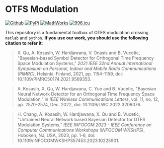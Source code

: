 # OTFS Modulation
[![Github](https://img.shields.io/badge/Github-2.1.17-grey)](https://github.com/whatshow/Phy_Mod_OTFS) [![PyPi](https://img.shields.io/badge/PyPi-2.1.17-blue)](https://pypi.org/project/whatshow-phy-mod-otfs/) [![MathWorks](https://img.shields.io/badge/MathWorks-2.1.17-red)](https://mathworks.com/matlabcentral/fileexchange/161136-whatshow_phy_mod_otfs) [![996.icu](https://img.shields.io/badge/link-996.icu-red.svg)](https://996.icu)

This repository is a fundamental toolbox of OTFS modulation crossing `matlab` and `python`. **If you use our work, you should use the following citation to refer it**:
> X. Qu, A. Kosasih, W. Hardjawana, V. Onasis and B. Vucetic, "Bayesian-based Symbol Detector for Orthogonal Time Frequency Space Modulation Systems," *2021 IEEE 32nd Annual International Symposium on Personal, Indoor and Mobile Radio Communications (PIMRC)*, Helsinki, Finland, 2021, pp. 1154-1159, doi: 10.1109/PIMRC50174.2021.9569353.

> A. Kosasih, X. Qu, W. Hardjawana, C. Yue and B. Vucetic, "Bayesian Neural Network Detector for an Orthogonal Time Frequency Space Modulation," in *IEEE Wireless Communications Letters*, vol. 11, no. 12, pp. 2570-2574, Dec. 2022, doi: 10.1109/LWC.2022.3209076.

> H. Chang, A. Kosasih, W. Hardjawana, X. Qu and B. Vucetic, "Untrained Neural Network based Bayesian Detector for OTFS Modulation Systems," *IEEE INFOCOM 2023 - IEEE Conference on Computer Communications Workshops (INFOCOM WKSHPS)*, Hoboken, NJ, USA, 2023, pp. 1-6, doi: 10.1109/INFOCOMWKSHPS57453.2023.10225901.

